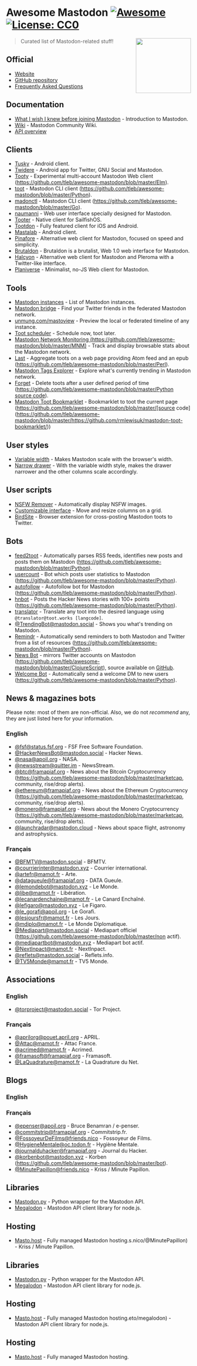 # Awesome Mastodon [![Awesome](https://cdn.rawgit.com/sindresorhus/awesome/d7305f38d29fed78fa85652e3a63e154dd8e8829/media/badge.svg)](https://github.com/sindresorhus/awesome) [![License: CC0](https://img.shields.io/badge/License-CC0-lightgrey.svg)](https://creativecommons.org/publicdomain/zero/1.0/)


[<img src="https://rawgit.com/tleb/awesome-mastodon/master/mastodon-logo.svg" align="right" width="150">](https://joinmastodon.org)

> Curated list of Mastodon-related stuff!




## Official

* [Website](https://joinmastodon.org)
* [GitHub repository](https://github.com/tootsuite/mastodon)
* [Frequently Asked Questions](https://github.com/tootsuite/documentation/blob/master/Using-Mastodon/FAQ.md)

## Documentation

* [What I wish I knew before joining Mastodon](https://hackernoon.com/what-i-wish-i-knew-before-joining-mastodon-7a17e7f12a2b) - Introduction to Mastodon.
* [Wiki](https://en.mstdn.wiki/Main_Page) - Mastodon Community Wiki.
* [API overview](https://github.com/tootsuite/documentation/blob/master/Using-the-API/API.md)

## Clients

* [Tusky](https://play.google.com/store/apps/details?id=com.keylesspalace.tusky) - Android client.
* [Twidere](https://f-droid.org/packages/org.mariotaku.twidere/) - Android app for Twitter, GNU Social and Mastodon.
* [Tooty](https://github.com/tleb/awesome-mastodon/blob/master/https://github.com/n1k0/tooty) - Experimental multi-account Mastodon Web client (https://github.com/tleb/awesome-mastodon/blob/master/Elm).
* [toot](https://github.com/tleb/awesome-mastodon/blob/master/https://github.com/ihabunek/toot) - Mastodon CLI client (https://github.com/tleb/awesome-mastodon/blob/master/Python).
* [madonctl](https://github.com/tleb/awesome-mastodon/blob/master/https://github.com/McKael/madonctl) - Mastodon CLI client (https://github.com/tleb/awesome-mastodon/blob/master/Go).
* [naumanni](https://github.com/naumanni/naumanni) - Web user interface specially designed for Mastodon.
* [Tooter](https://github.com/dysk0/harbour-tooter) - Native client for SailfishOS.
* [Tootdon](http://tootdon.club) - Fully featured client for iOS and Android.
* [Mastalab](https://github.com/stom79/mastalab) - Android client.
* [Pinafore](https://github.com/nolanlawson/pinafore) - Alternative web client for Mastodon, focused on speed and simplicity.
* [Brutaldon](https://github.com/jfmcbrayer/brutaldon) - Brutaldon is a brutalist, Web 1.0 web interface for Mastodon.
* [Halcyon](https://notabug.org/halcyon-suite/halcyon) - Alternative web client for Mastodon and Pleroma with a Twitter-like interface.
* [Planiverse](https://github.com/FuzzJunket/planiverse) - Minimalist, no-JS Web client for Mastodon.

## Tools

* [Mastodon instances](https://instances.social/list) - List of Mastodon instances.
* [Mastodon bridge](https://bridge.joinmastodon.org/) - Find your Twitter friends in the federated Mastodon network.
* [unmung.com/mastoview](http://www.unmung.com/mastoview) - Preview the local or federated timeline of any instance.
* [Toot scheduler](https://scheduler.mastodon.tools/) - Schedule now, toot later.
* [Mastodon Network Monitoring (https://github.com/tleb/awesome-mastodon/blob/master/MNM)](https://github.com/tleb/awesome-mastodon/blob/master/https://dashboards.mnm.social/) - Track and display browsable stats about the Mastodon network.
* [Last](https://github.com/tleb/awesome-mastodon/blob/master/https://framagit.org/luc/last) - Aggregate toots on a web page providing Atom feed and an epub (https://github.com/tleb/awesome-mastodon/blob/master/Perl).
* [Mastodon Tags Explorer](https://mastodon-tags-explorer.hcxp.co/tags) - Explore what's currently trending in Mastodon network.
* [Forget](https://github.com/tleb/awesome-mastodon/blob/master/https://forget.codl.fr/about/) - Delete toots after a user defined period of time (https://github.com/tleb/awesome-mastodon/blob/master/Python [source code](https://github.com/tleb/awesome-mastodon/blob/master/https://github.com/codl/forget/)).
* [Mastodon Toot Bookmarklet](https://github.com/tleb/awesome-mastodon/blob/master/https://rmlewisuk.github.io/mastodon-toot-bookmarklet/) - Bookmarklet to toot the current page (https://github.com/tleb/awesome-mastodon/blob/master/[source code](https://github.com/tleb/awesome-mastodon/blob/master/https://github.com/rmlewisuk/mastodon-toot-bookmarklet/))

## User styles

* [Variable width](https://userstyles.org/styles/139721/mastodon-variable-width) - Makes Mastodon scale with the browser's width.
* [Narrow drawer](https://userstyles.org/styles/141457/mastodon-dynamic-wide-columns-narrow-drawer) - With the variable width style, makes the drawer narrower and the other columns scale accordingly.

## User scripts

* [NSFW Remover](https://greasyfork.org/fr/scripts/29228-mastodon-nsfw-remover) - Automatically display NSFW images.
* [Customizable interface](https://openuserjs.org/scripts/bl00m/Mastodon_Customizable_Interface) - Move and resize columns on a grid.
* [BirdSite](https://gitlab.com/pmorinerie/birdsite) - Browser extension for cross-posting Mastodon toots to Twitter.

## Bots

* [feed2toot](https://github.com/tleb/awesome-mastodon/blob/master/https://gitlab.com/chaica/feed2toot) - Automatically parses RSS feeds, identifies new posts and posts them on Mastodon (https://github.com/tleb/awesome-mastodon/blob/master/Python).
* [usercount](https://github.com/tleb/awesome-mastodon/blob/master/https://github.com/josefkenny/usercount) - Bot which posts user statistics to Mastodon (https://github.com/tleb/awesome-mastodon/blob/master/Python).
* [autofollow](https://github.com/tleb/awesome-mastodon/blob/master/https://github.com/gled-rs/mastodon-autofollow) - Autofollow bot for Mastodon (https://github.com/tleb/awesome-mastodon/blob/master/Python).
* [hnbot](https://github.com/tleb/awesome-mastodon/blob/master/https://github.com/raymestalez/mastodon-hnbot) - Posts the Hacker News stories with 100+ points (https://github.com/tleb/awesome-mastodon/blob/master/Python).
* [translator](https://christopher.su/projects/translator/) - Translate any toot into the desired language using `@translator@toot.works [langcode]`.
* [@TrendingBot@mastodon.social](https://mastodon.social/@TrendingBot) - Shows you what's trending on Mastodon.
* [Remindr](https://github.com/tleb/awesome-mastodon/blob/master/https://gitlab.com/chaica/remindr) - Automatically send reminders to both Mastodon and Twitter from a list of resources (https://github.com/tleb/awesome-mastodon/blob/master/Python).
* [News Bot](https://github.com/tleb/awesome-mastodon/blob/master/https://botsin.space/@newsbot) - mirrors Twitter accounts on Mastodon (https://github.com/tleb/awesome-mastodon/blob/master/ClojureScript), source available on [GitHub](https://github.com/tleb/awesome-mastodon/blob/master/https://github.com/yogthos/mastodon-bot).
* [Welcome Bot](https://github.com/tleb/awesome-mastodon/blob/master/https://github.com/indyhall/mastodon-welcome-bot) - Automatically send a welcome DM to new users (https://github.com/tleb/awesome-mastodon/blob/master/Python).

## News & magazines bots

Please note: most of them are non-official. Also, we do not *recommend* any, they are just listed here for your information.

### English

* [@fsf@status.fsf.org](https://status.fsf.org/fsf) - FSF Free Software Foundation.
* [@HackerNewsBot@mastodon.social](https://mastodon.social/@HackerNewsBot) - Hacker News.
* [@nasa@apoil.org](https://apoil.org/@nasa) - NASA.
* [@newsstream@quitter.im](https://quitter.im/newsstream) - NewsStream.
* [@btc@framapiaf.org](https://github.com/tleb/awesome-mastodon/blob/master/https://framapiaf.org/@btc) - News about the Bitcoin Cryptocurrency (https://github.com/tleb/awesome-mastodon/blob/master/marketcap, community, rise/drop alerts).
* [@ethereum@framapiaf.org](https://github.com/tleb/awesome-mastodon/blob/master/https://framapiaf.org/@ethereum) - News about the Ethereum Cryptocurrency (https://github.com/tleb/awesome-mastodon/blob/master/marketcap, community, rise/drop alerts).
* [@monero@framapiaf.org](https://github.com/tleb/awesome-mastodon/blob/master/https://framapiaf.org/@monero) - News about the Monero Cryptocurrency (https://github.com/tleb/awesome-mastodon/blob/master/marketcap, community, rise/drop alerts).
* [@launchradar@mastodon.cloud](https://mastodon.cloud/@launchradar) - News about space flight, astronomy and astrophysics.

### Français

* [@BFMTV@mastodon.social](https://mastodon.social/@BFMTV) - BFMTV.
* [@courrierinter@mastodon.xyz](https://mastodon.xyz/@courrierinter) - Courrier international.
* [@artefr@mamot.fr](https://mamot.fr/@artefr) - Arte.
* [@datagueule@framapiaf.org](https://framapiaf.org/@datagueule) - DATA Gueule.
* [@lemondebot@mastodon.xyz](https://mastodon.xyz/@lemondebot) - Le Monde.
* [@libe@mamot.fr](https://mamot.fr/@libe) - Libération.
* [@lecanardenchaine@mamot.fr](https://mamot.fr/@lecanardenchaine) - Le Canard Enchaîné.
* [@lefigaro@mastodon.xyz](https://mastodon.xyz/@lefigaro) - Le Figaro.
* [@le_gorafi@apoil.org](https://apoil.org/@le_gorafi) - Le Gorafi.
* [@lesjoursfr@mamot.fr](https://mamot.fr/@lesjoursfr) - Les Jours.
* [@mdiplo@mamot.fr](https://mamot.fr/@mdiplo) - Le Monde Diplomatique.
* [@Mediapart@mastodon.social](https://github.com/tleb/awesome-mastodon/blob/master/https://mastodon.social/@Mediapart) - Mediapart officiel (https://github.com/tleb/awesome-mastodon/blob/master/non actif).
* [@mediapartbot@mastodon.xyz](https://mastodon.xyz/@mediapartbot) - Mediapart bot actif.
* [@NextInpact@mamot.fr](https://mamot.fr/@NextInpact) - NextInpact.
* [@reflets@mastodon.social](https://mastodon.social/@reflets) - Reflets.info.
* [@TV5Monde@mamot.fr](https://mamot.fr/@TV5Monde) - TV5 Monde.

## Associations

### English

* [@torproject@mastodon.social](https://mastodon.social/@torproject) - Tor Project.

### Français

* [@aprilorg@pouet.april.org](https://pouet.april.org/@aprilorg) - APRIL.
* [@Attac@mamot.fr](https://mamot.fr/@Attac) - Attac France.
* [@acrimed@mamot.fr](https://mamot.fr/@acrimed) - Acrimed.
* [@framasoft@framapiaf.org](https://framapiaf.org/@Framasoft) - Framasoft.
* [@LaQuadrature@mamot.fr](https://mamot.fr/@LaQuadrature) - La Quadrature du Net.

## Blogs

### English

### Français

* [@epenser@apoil.org](https://apoil.org/@epenser) - Bruce Benamran / e-penser.
* [@commitstrip@framapiaf.org](https://framapiaf.org/@commitstrip) - Commitstrip.fr.
* [@FossoyeurDeFilms@friends.nico](https://friends.nico/@FossoyeurdeFilms) - Fossoyeur de Films.
* [@HygieneMentale@oc.todon.fr](https://oc.todon.fr/@HygieneMentale) - Hygiène Mentale.
* [@journalduhacker@framapiaf.org](https://framapiaf.org/@journalduhacker) - Journal du Hacker.
* [@korbenbot@mastodon.xyz](https://github.com/tleb/awesome-mastodon/blob/master/https://mastodon.xyz/@korbenbot) - Korben (https://github.com/tleb/awesome-mastodon/blob/master/bot).
* [@MinutePapillon@friends.nico](https://friends.nico/@MinutePapillon) - Kriss / Minute Papillon.

## Libraries

* [Mastodon.py](https://github.com/halcy/Mastodon.py) - Python wrapper for the Mastodon API.
* [Megalodon](https://github.com/h3poteto/megalodon) - Mastodon API client library for node.js.

## Hosting

* [Masto.host](https://masto.host) - Fully managed Mastodon hosting.s.nico/@MinutePapillon) - Kriss / Minute Papillon.

## Libraries

* [Mastodon.py](https://github.com/halcy/Mastodon.py) - Python wrapper for the Mastodon API.
* [Megalodon](https://github.com/h3poteto/megalodon) - Mastodon API client library for node.js.

## Hosting

* [Masto.host](https://masto.host) - Fully managed Mastodon hosting.eto/megalodon) - Mastodon API client library for node.js.

## Hosting

* [Masto.host](https://masto.host) - Fully managed Mastodon hosting.